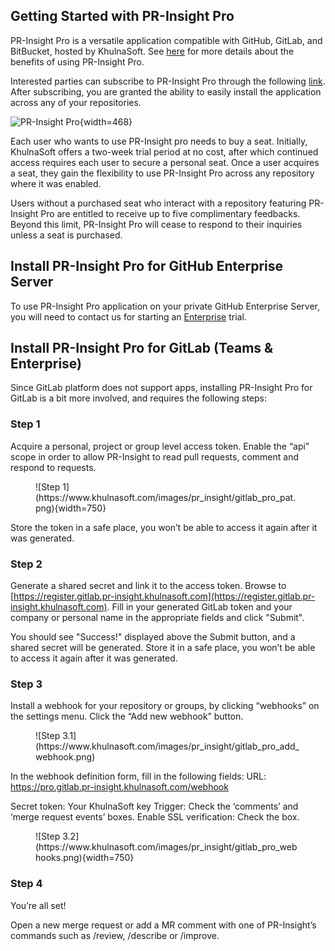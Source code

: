 
## Getting Started with PR-Insight Pro

PR-Insight Pro is a versatile application compatible with GitHub, GitLab, and BitBucket, hosted by KhulnaSoft.
See [here](https://pr-insight-docs.khulnasoft.com/overview/pr_insight_pro/) for more details about the benefits of using PR-Insight Pro.

Interested parties can subscribe to PR-Insight Pro through the following [link](https://www.khulnasoft.com/pricing/). 
After subscribing, you are granted the ability to easily install the application across any of your repositories.

![PR-Insight Pro](https://khulnasoft.com/images/pr_insight/pr_insight_pro_install.png){width=468}

Each user who wants to use PR-Insight pro needs to buy a seat. 
Initially, KhulnaSoft offers a two-week trial period at no cost, after which continued access requires each user to secure a personal seat.
Once a user acquires a seat, they gain the flexibility to use PR-Insight Pro across any repository where it was enabled.

Users without a purchased seat who interact with a repository featuring PR-Insight Pro are entitled to receive up to five complimentary feedbacks.
Beyond this limit, PR-Insight Pro will cease to respond to their inquiries unless a seat is purchased.

## Install PR-Insight Pro for GitHub Enterprise Server

To use PR-Insight Pro application on your private GitHub Enterprise Server, you will need to contact us for starting an [Enterprise](https://www.khulnasoft.com/pricing/) trial.


## Install PR-Insight Pro for GitLab (Teams & Enterprise)

Since GitLab platform does not support apps, installing PR-Insight Pro for GitLab is a bit more involved, and requires the following steps:

### Step 1

Acquire a personal, project or group level access token. Enable the “api” scope in order to allow PR-Insight to read pull requests, comment and respond to requests.

<figure markdown="1">
![Step 1](https://www.khulnasoft.com/images/pr_insight/gitlab_pro_pat.png){width=750}
</figure>

Store the token in a safe place, you won’t be able to access it again after it was generated.

### Step 2

Generate a shared secret and link it to the access token. Browse to [https://register.gitlab.pr-insight.khulnasoft.com](https://register.gitlab.pr-insight.khulnasoft.com).
Fill in your generated GitLab token and your company or personal name in the appropriate fields and click "Submit".

You should see "Success!" displayed above the Submit button, and a shared secret will be generated. Store it in a safe place, you won’t be able to access it again after it was generated.

### Step 3

Install a webhook for your repository or groups, by clicking “webhooks” on the settings menu. Click the “Add new webhook” button.

<figure markdown="1">
![Step 3.1](https://www.khulnasoft.com/images/pr_insight/gitlab_pro_add_webhook.png)
</figure>

In the webhook definition form, fill in the following fields:
URL: https://pro.gitlab.pr-insight.khulnasoft.com/webhook

Secret token: Your KhulnaSoft key
Trigger: Check the ‘comments’ and ‘merge request events’ boxes.
Enable SSL verification: Check the box.

<figure markdown="1">
![Step 3.2](https://www.khulnasoft.com/images/pr_insight/gitlab_pro_webhooks.png){width=750}
</figure>

### Step 4

You’re all set!

Open a new merge request or add a MR comment with one of PR-Insight’s commands such as /review, /describe or /improve.